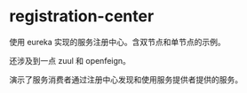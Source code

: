 # registration-center

使用 eureka 实现的服务注册中心。含双节点和单节点的示例。

还涉及到一点 zuul 和 openfeign。

演示了服务消费者通过注册中心发现和使用服务提供者提供的服务。
